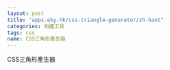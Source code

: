 ```yaml
---
layout: post
title: "apps.eky.hk/css-triangle-generator/zh-hant"
categories: 构建工具
tags: css
name: CSS三角形產生器
---
```


CSS三角形產生器
<!--break-->
